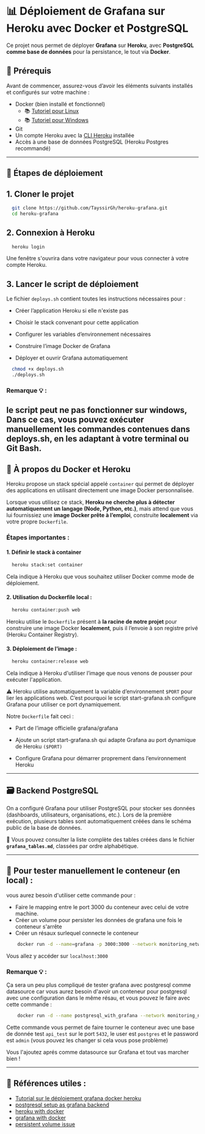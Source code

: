 # 📊 Déploiement de Grafana sur Heroku avec Docker et PostgreSQL

Ce projet nous permet de déployer **Grafana** sur **Heroku**, avec **PostgreSQL comme base de données** pour la persistance, le tout via **Docker**.

## 📌 Prérequis

Avant de commencer, assurez-vous d’avoir les éléments suivants installés et configurés sur votre machine :

- Docker (bien installé et fonctionnel)
  - 📚 [Tutoriel pour Linux](https://docs.docker.com/engine/install/)
  - 📚 [Tutoriel pour Windows](https://docs.docker.com/desktop/install/windows-install/)
- Git
- Un compte Heroku avec la [CLI Heroku](https://devcenter.heroku.com/articles/heroku-cli) installée
- Accès à une base de données PostgreSQL (Heroku Postgres recommandé)

---

## 🚀 Étapes de déploiement

## 1. Cloner le projet

```bash
  git clone https://github.com/TayssirGh/heroku-grafana.git
  cd heroku-grafana
```
## 2. Connexion à Heroku

```bash
  heroku login
```
Une fenêtre s'ouvrira dans votre navigateur pour vous connecter à votre compte Heroku.



## 3. Lancer le script de déploiement
Le fichier `deploys.sh` contient toutes les instructions nécessaires pour :

 - Créer l’application Heroku si elle n'existe pas

 - Choisir le stack convenant pour cette application

 - Configurer les variables d’environnement nécessaires

 - Construire l’image Docker de Grafana

 - Déployer et ouvrir Grafana automatiquement

```bash
  chmod +x deploys.sh
  ./deploys.sh
```
### Remarque 💡 :
le script peut ne pas fonctionner sur windows, Dans ce cas, 
vous pouvez exécuter manuellement les commandes contenues dans deploys.sh, en les adaptant à votre terminal ou Git Bash.
---
## 🐳 À propos du Docker et Heroku
Heroku propose un stack spécial appelé `container` qui permet de déployer des applications en utilisant directement 
une image Docker personnalisée.

Lorsque vous utilisez ce stack, **Heroku ne cherche plus à détecter automatiquement un langage (Node, Python, etc.)**, 
mais attend que vous lui fournissiez une **image Docker prête à l’emploi**, construite **localement** via votre propre `Dockerfile`.
### Étapes importantes :
#### 1. Définir le stack à container 
```bash
  heroku stack:set container
```
Cela indique à Heroku que vous souhaitez utiliser Docker comme mode de déploiement.
#### 2. Utilisation du Dockerfile local :
```bash
  heroku container:push web
```
Heroku utilise le `Dockerfile` présent à **la racine de notre projet** pour construire une image Docker **localement**,
puis il l’envoie à son registre privé (Heroku Container Registry).
#### 3. Déploiement de l’image :
```bash
  heroku container:release web
```
Cela indique à Heroku d'utiliser l’image que nous venons de pousser pour exécuter l'application.

⚠️ Heroku utilise automatiquement la variable d’environnement `$PORT` pour lier les applications web. C’est pourquoi le 
script start-grafana.sh configure Grafana pour utiliser ce port dynamiquement.

Notre `Dockerfile` fait ceci :


- Part de l’image officielle grafana/grafana

- Ajoute un script start-grafana.sh qui adapte Grafana au port dynamique de Heroku `($PORT)`

- Configure Grafana pour démarrer proprement dans l’environnement Heroku
---
## 🗃️ Backend PostgreSQL
On a configuré Grafana pour utiliser PostgreSQL pour stocker ses données (dashboards, utilisateurs, organisations, etc.). 
Lors de la première exécution, plusieurs tables sont automatiquement créées dans le schéma public de la base de données.

📄 Vous pouvez consulter la liste complète des tables créées dans le fichier **`grafana_tables.md`**, classées par ordre alphabétique.

---
## 🧪 Pour tester manuellement le conteneur (en local) : 
vous aurez besoin d'utiliser cette commande pour :
* Faire le mapping entre le port 3000 du conteneur avec celui de votre machine.
* Créer un volume pour persister les données de  grafana une fois le conteneur s'arrête
* Créer un résaux surlequel connecte le conteneur
```bash
    docker run -d --name=grafana -p 3000:3000 --network monitoring_network -v grafana-storage:/var/lib/grafana grafana/grafana
```
Vous allez y accéder sur `localhost:3000`
### Remarque 💡 :
Ça sera un peu plus compliqué de tester grafana avec postgresql comme datasource car vous aurez besoin d'avoir 
un conteneur pour postgresql avec une configuration dans le même résau, et vous pouvez le faire avec cette commande : 
```bash
    docker run -d --name postgresql_with_grafana --network monitoring_network -e POSTGRES_DB=api_test -e POSTGRES_USER=postgres -e POSTGRES_PASSWORD=admin -p 5432:5432 -v pgdata:/var/lib/postgresql/data postgis/postgis:16-3.4
```
Cette commande vous permet de faire tourner le conteneur avec une base de donnée test `api_test` sur le port `5432`, 
le user est `postgres` et le password est `admin`
(vous pouvez les changer si cela vous pose problème) 

Vous l'ajoutez aprés comme datasource sur Grafana et tout vas marcher bien ! 

___
## 🔗 Références utiles :
* [Tutorial sur le déploiement grafana docker heroku ](https://hardnold.hashnode.dev/how-to-deploy-grafana-on-heroku-2024)
* [postgresql setup as grafana backend ](https://gist.github.com/sidward35/10d285223fe981573d755fe1c1338960)
* [heroku with docker](https://devcenter.heroku.com/articles/container-registry-and-runtime)
* [grafana with docker](https://grafana.com/docs/grafana/latest/setup-grafana/installation/docker/)
* [persistent volume issue](https://stackoverflow.com/questions/45730213/recover-configuration-of-grafana-docker-persistent-volume)
